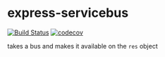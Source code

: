 # express-servicebus
[![Build Status](https://travis-ci.org/patrickleet/express-servicebus.svg?branch=master)](https://travis-ci.org/patrickleet/express-servicebus)
[![codecov](https://codecov.io/gh/patrickleet/express-servicebus/branch/master/graph/badge.svg)](https://codecov.io/gh/patrickleet/express-servicebus)

takes a bus and makes it available on the `res` object